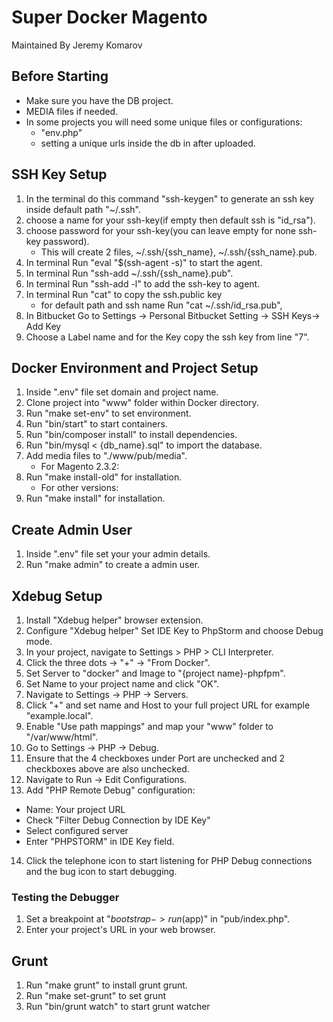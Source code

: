 # Super Docker Magento
Maintained By Jeremy Komarov

## Before Starting
* Make sure you have the DB project.
* MEDIA files if needed.
* In some projects you will need some unique files or configurations:
    - "env.php"
    - setting a unique urls inside the db in after uploaded.

## SSH Key Setup
1. In the terminal do this command "ssh-keygen" to  generate an ssh key inside default path "~/.ssh".
2. choose a name for your ssh-key(if empty then default ssh is "id_rsa").
3. choose password for your ssh-key(you can leave empty for none ssh-key password).
   - This will create 2 files, ~/.ssh/{ssh_name}, ~/.ssh/{ssh_name}.pub.
4. In terminal Run "eval "$(ssh-agent -s)" to start the agent.
5. In terminal Run "ssh-add ~/.ssh/{ssh_name}.pub".
6. In terminal Run "ssh-add -l" to add the ssh-key to agent.
7. In terminal Run "cat" to copy the ssh.public key 
   - for default path and ssh name Run "cat ~/.ssh/id_rsa.pub",
8. In Bitbucket Go to Settings -> Personal Bitbucket Setting -> SSH Keys-> Add Key
9. Choose a Label name and for the Key copy the ssh key from line "7".


## Docker Environment and Project Setup
1. Inside ".env" file set domain and project name.
2. Clone project into "www" folder within Docker directory.
3. Run "make set-env" to set environment.
4. Run "bin/start" to start containers.
5. Run "bin/composer install" to install dependencies.
6. Run "bin/mysql < {db_name}.sql" to import the database.
7. Add media files to "./www/pub/media".
   - For Magento 2.3.2:
8. Run "make install-old" for installation.
   - For other versions:
9. Run "make install" for installation.


## Create Admin User
1. Inside ".env" file set your your admin details.
2. Run "make admin" to create a admin user.


## Xdebug Setup
1. Install "Xdebug helper" browser extension.
2. Configure "Xdebug helper" Set IDE Key to PhpStorm and choose Debug mode.
3. In your project, navigate to Settings > PHP > CLI Interpreter.
4. Click the three dots -> "+" -> "From Docker".
5. Set Server to "docker" and Image to "{project name}-phpfpm".
6. Set Name to your project name and click "OK".
7. Navigate to Settings -> PHP -> Servers. 
8. Click "+" and set name and Host to your full project URL for example "example.local". 
9. Enable "Use path mappings" and map your "www" folder to "/var/www/html".
10. Go to Settings -> PHP -> Debug. 
11. Ensure that the 4 checkboxes under Port are unchecked and 2 checkboxes above are also unchecked.
12. Navigate to Run -> Edit Configurations. 
13. Add "PHP Remote Debug" configuration:
   - Name: Your project URL
   - Check "Filter Debug Connection by IDE Key"
   - Select configured server
   - Enter "PHPSTORM" in IDE Key field.
14. Click the telephone icon to start listening for PHP Debug connections and the bug icon to start debugging.
### Testing the Debugger
1. Set a breakpoint at "$bootstrap->run($app)" in "pub/index.php". 
2. Enter your project's URL in your web browser.


## Grunt
1. Run "make grunt" to install grunt grunt.
2. Run "make set-grunt" to set grunt
3. Run "bin/grunt watch" to start grunt watcher

